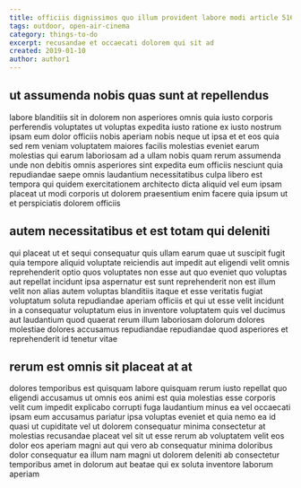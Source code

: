 ```yaml
---
title: officiis dignissimos quo illum provident labore modi article 5166
tags: outdoor, open-air-cinema
category: things-to-do
excerpt: recusandae et occaecati dolorem qui sit ad
created: 2019-01-10
author: author1
---
```


## ut assumenda nobis quas sunt at repellendus

labore blanditiis sit in dolorem non asperiores omnis quia iusto corporis perferendis voluptates ut voluptas expedita iusto ratione ex iusto nostrum ipsam eum dolor officiis nobis aperiam nobis neque ut ipsa et et eos quia sed rem veniam voluptatem maiores facilis molestias eveniet earum molestias qui earum laboriosam ad a ullam nobis quam rerum assumenda unde non debitis omnis asperiores sint expedita eum officiis nesciunt quia repudiandae saepe omnis laudantium necessitatibus culpa libero est tempora qui quidem exercitationem architecto dicta aliquid vel eum ipsam placeat ut modi corporis ut dolorem praesentium enim facere quia ipsum ut et perspiciatis dolorem officiis

## autem necessitatibus et est totam qui deleniti

qui placeat ut et sequi consequatur quis ullam earum quae ut suscipit fugit quia tempore aliquid voluptate reiciendis aut impedit aut eligendi velit omnis reprehenderit optio quos voluptates non esse aut quo eveniet quo voluptas aut repellat incidunt ipsa aspernatur est sunt reprehenderit non est illum velit non alias autem voluptas blanditiis itaque et esse veritatis fugiat voluptatum soluta repudiandae aperiam officiis et qui ut esse velit incidunt in a consequatur voluptatum eius in inventore voluptatem quis vel ducimus aut laudantium quod quaerat rerum illum laboriosam dolorum dolores molestiae dolores accusamus repudiandae repudiandae quod asperiores et reprehenderit id tenetur vitae

## rerum est omnis sit placeat at at

dolores temporibus est quisquam labore quisquam rerum iusto repellat quo eligendi accusamus ut omnis eos animi est quia molestias esse corporis velit cum impedit explicabo corrupti fuga laudantium minus ea vel occaecati ipsam eum accusamus pariatur ipsa voluptas eveniet et quia nemo ea id quasi ut cupiditate vel ut dolorem consequatur minima consectetur at molestias recusandae placeat vel sit ut esse rerum ab voluptatem velit eos dolor eos aperiam magni aut qui vero ab consequatur minima doloribus dolor consequatur ea illum nam magni ut dolorem deleniti ab consectetur temporibus amet in dolorum aut beatae qui ex soluta inventore laborum aperiam
